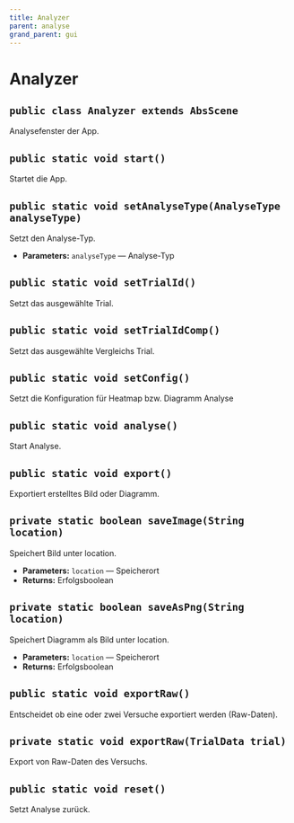 ```yaml
---
title: Analyzer
parent: analyse
grand_parent: gui
---
```


# Analyzer


## `public class Analyzer extends AbsScene`

Analysefenster der App.

## `public static void start()`

Startet die App.

## `public static void setAnalyseType(AnalyseType analyseType)`

Setzt den Analyse-Typ.

 * **Parameters:** `analyseType` — Analyse-Typ

## `public static void setTrialId()`

Setzt das ausgewählte Trial.

## `public static void setTrialIdComp()`

Setzt das ausgewählte Vergleichs Trial.

## `public static void setConfig()`

Setzt die Konfiguration für Heatmap bzw. Diagramm Analyse

## `public static void analyse()`

Start Analyse.

## `public static void export()`

Exportiert erstelltes Bild oder Diagramm.

## `private static boolean saveImage(String location)`

Speichert Bild unter location.

 * **Parameters:** `location` — Speicherort
 * **Returns:** Erfolgsboolean

## `private static boolean saveAsPng(String location)`

Speichert Diagramm als Bild unter location.

 * **Parameters:** `location` — Speicherort
 * **Returns:** Erfolgsboolean

## `public static void exportRaw()`

Entscheidet ob eine oder zwei Versuche exportiert werden (Raw-Daten).

## `private static void exportRaw(TrialData trial)`

Export von Raw-Daten des Versuchs.

## `public static void reset()`

Setzt Analyse zurück.
